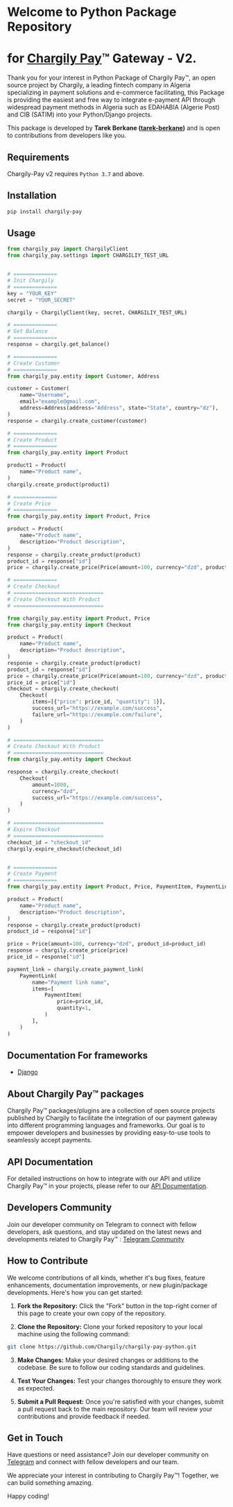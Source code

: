 # Welcome to Python Package Repository
# for [Chargily Pay](https://chargily.com/business/pay "Chargily Pay")™ Gateway - V2.

Thank you for your interest in Python Package of Chargily Pay™, an open source project by Chargily, a leading fintech company in Algeria specializing in payment solutions and  e-commerce facilitating, this Package is providing the easiest and free way to integrate e-payment API through widespread payment methods in Algeria such as EDAHABIA (Algerie Post) and CIB (SATIM) into your Python/Django projects.

This package is developed by **Tarek Berkane ([tarek-berkane](https://github.com/tarek-berkane))** and is open to contributions from developers like you.

## Requirements
Chargily-Pay v2 requires `Python 3.7` and above.

## Installation
```bash
pip install chargily-pay
```

## Usage
```python
from chargily_pay import ChargilyClient
from chargily_pay.settings import CHARGILIY_TEST_URL


# ==============
# Init Chargily
# ==============
key = "YOUR_KEY"
secret = "YOUR_SECRET"

chargily = ChargilyClient(key, secret, CHARGILIY_TEST_URL)

# ==============
# Get Balance
# ==============
response = chargily.get_balance()

# ==============
# Create Customer
# ==============
from chargily_pay.entity import Customer, Address

customer = Customer(
    name="Username",
    email="example@gmail.com",
    address=Address(address="Address", state="State", country="dz"),
)
response = chargily.create_customer(customer)

# ==============
# Create Product
# ==============
from chargily_pay.entity import Product

product1 = Product(
    name="Product name",
)
chargily.create_product(product1)

# ==============
# Create Price
# ==============
from chargily_pay.entity import Product, Price

product = Product(
    name="Product name",
    description="Product description",
)
response = chargily.create_product(product)
product_id = response["id"]
price = chargily.create_price(Price(amount=100, currency="dzd", product_id=product_id))

# ==============
# Create Checkout
# =============================
# Create Checkout With Product
# =============================

from chargily_pay.entity import Product, Price
from chargily_pay.entity import Checkout

product = Product(
    name="Product name",
    description="Product description",
)
response = chargily.create_product(product)
product_id = response["id"]
price = chargily.create_price(Price(amount=100, currency="dzd", product_id=product_id))
price_id = price["id"]
checkout = chargily.create_checkout(
    Checkout(
        items=[{"price": price_id, "quantity": 1}],
        success_url="https://example.com/success",
        failure_url="https://example.com/failure",
    )
)

# =============================
# Create Checkout With Product
# =============================
from chargily_pay.entity import Checkout

response = chargily.create_checkout(
    Checkout(
        amount=1000,
        currency="dzd",
        success_url="https://example.com/success",
    )
)

# =============================
# Expire Checkout
# =============================
checkout_id = "checkout_id"
chargily.expire_checkout(checkout_id)


# ==============
# Create Payment
# ==============
from chargily_pay.entity import Product, Price, PaymentItem, PaymentLink

product = Product(
    name="Product name",
    description="Product description",
)
response = chargily.create_product(product)
product_id = response["id"]

price = Price(amount=100, currency="dzd", product_id=product_id)
response = chargily.create_price(price)
price_id = response["id"]

payment_link = chargily.create_payment_link(
    PaymentLink(
        name="Payment link name",
        items=[
            PaymentItem(
                price=price_id,
                quantity=1,
            )
        ],
    )
)


```

## Documentation For frameworks

-   [Django](https://github.com/Chargily/chargily-pay-python/blob/main/docs/examples/django.md)


## About Chargily Pay™ packages

Chargily Pay™ packages/plugins are a collection of open source projects published by Chargily to facilitate the integration of our payment gateway into different programming languages and frameworks. Our goal is to empower developers and businesses by providing easy-to-use tools to seamlessly accept payments.

## API Documentation

For detailed instructions on how to integrate with our API and utilize Chargily Pay™ in your projects, please refer to our [API Documentation](https://dev.chargily.com/pay-v2/introduction). 

## Developers Community

Join our developer community on Telegram to connect with fellow developers, ask questions, and stay updated on the latest news and developments related to Chargily Pay™ : [Telegram Community](https://chargi.link/PayTelegramCommunity)

## How to Contribute

We welcome contributions of all kinds, whether it's bug fixes, feature enhancements, documentation improvements, or new plugin/package developments. Here's how you can get started:

1. **Fork the Repository:** Click the "Fork" button in the top-right corner of this page to create your own copy of the repository.

2. **Clone the Repository:** Clone your forked repository to your local machine using the following command:

```bash
git clone https://github.com/Chargily/chargily-pay-python.git
```

3. **Make Changes:** Make your desired changes or additions to the codebase. Be sure to follow our coding standards and guidelines.

4. **Test Your Changes:** Test your changes thoroughly to ensure they work as expected.

5. **Submit a Pull Request:** Once you're satisfied with your changes, submit a pull request back to the main repository. Our team will review your contributions and provide feedback if needed.

## Get in Touch

Have questions or need assistance? Join our developer community on [Telegram](https://chargi.link/PayTelegramCommunity) and connect with fellow developers and our team.

We appreciate your interest in contributing to Chargily Pay™! Together, we can build something amazing.

Happy coding!
